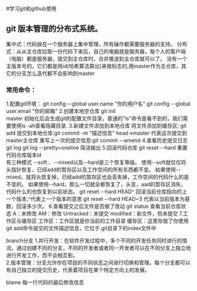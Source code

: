 #学习git和github使用
## git 版本管理的分布式系统。  
集中式：代码放在一个服务器上集中管理，所有操作都需要服务器的支持。
分布式：从从主仓库拉取一份代码下来后，自己的电脑就是服务器，每个人的客户端（电脑）都是服务器，提交到主仓库时，合并推送到主仓库就可以了。
    没有一个主版本号的，它们都是用id(哈希算法算出)来做标志的,用master作为主仓库，其它的分支怎么迭代都不会影响到master
###  常用命令：
1.配置git环境：
    git config --global user.name "你的用户名"
    git config --global user.email "你的邮箱"
2.创建本地空仓库
    git init  
    master
    初始化后会生成git的配置文件目录，普通的"ls"命令是看不到的，我们需要使用ls -ah查看隐藏目录.
3.新建文件添加到本地仓库
    将文件添加到缓存区: git add 
        提交到本地仓库:git commit -m "描述信息"
    head->master 代表这次提交到master主仓库
        重写上一次的提交信息:git commit --amend
4.查看历史提交日志
git log
git log --pretty=oneline
    简洁输出
5.回滚代码仓库
    git reset --hard 重置代码仓库版本id   
        有三种模式
        --soft 、--mixed以及--hard是三个恢复等级。
        使用--soft就仅仅将头指针恢复，已经add的暂存区以及工作空间的所有东西都不变。
        如果使用--mixed，就将头恢复掉，已经add的暂存区也会丢失掉，工作空间的代码什么的是不变的。
        如果使用--hard，那么一切就全都恢复了，头变，aad的暂存区消失，代码什么的也恢复到以前状态。
    git reset --hard HEAD^
        回滚当前仓库指向的上一个版本,^代表上一个版本的意思
    git reset --hard HEAD~3
        代表以当前版本为基数，回滚多少次。
6.查看提交之后文件是否做了改动
    git status
    查看当前仓库状态
    A：未修改
    AM：修改
    Untracked：未提交
    modified：新文件，但未提交
7.工作区与缓存区
    工作区：工作区就是你当前的工作目录
    缓存区：这里存放了你使用git add命令提交的文件描述信息，它位于.git目录下的index文件中


branch分支
  1.并行开发：在软件开发过程中，多个不同的开发任务同时进行的情况。通过创建不同的分支，不同的开发者或者同一开发者可以在不同分支上独立地进行开发工作，而不会相互影。  
  2.版本管理：分支允许你在项目的不同状态之间进行切换和管理。每个分支都可以有自己独立的提交历史，代表着项目在某个特定方向上的发展。  

blame 
每一行代码的最后修改信息
